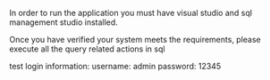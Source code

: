 In order to run the application you must have visual studio and sql management studio installed.

Once you have verified your system meets the requirements, please execute all the query related actions in sql

test login information:
username: admin
password: 12345
